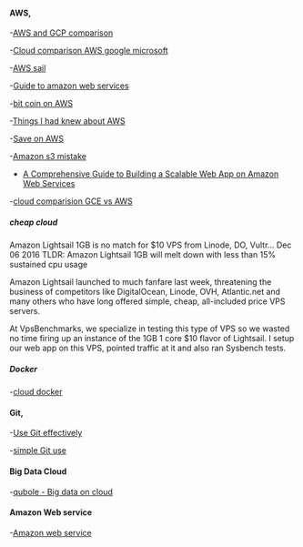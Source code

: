 #### AWS,

-[AWS and GCP comparison](https://metamarkets.com/2017/big-cloud-data-aws-and-gcp/)

-[Cloud comparison AWS google microsoft](https://www.arador.com/ridiculous-bandwidth-costs-amazon-google-microsoft/)


 -[AWS sail ](https://news.ycombinator.com/item?id=13072155)

 -[Guide to amazon web services](https://github.com/open-guides/og-aws)

-[bit coin on AWS](https://news.ycombinator.com/item?id=6911908)

-[Things I had knew about AWS](https://news.ycombinator.com/item?id=7172060)

-[Save on AWS](https://news.ycombinator.com/item?id=7184179)

-[Amazon s3 mistake](https://news.ycombinator.com/item?id=8817299)

- [A Comprehensive Guide to Building a Scalable Web App on Amazon Web Services](https://www.airpair.com/aws/posts/building-a-scalable-web-app-on-amazon-web-services-p1?wed)


-[cloud comparision GCE vs AWS](https://thehftguy.wordpress.com/2016/11/18/google-cloud-is-50-cheaper-than-aws/)


##### cheap cloud

Amazon Lightsail 1GB is no match for $10 VPS from Linode, DO, Vultr...
Dec 06 2016
TLDR: Amazon Lightsail 1GB will melt down with less than 15% sustained cpu usage

Amazon Lightsail launched to much fanfare last week, threatening the business of competitors like DigitalOcean, Linode, OVH, Atlantic.net and many others who have long offered simple, cheap, all-included price VPS servers.

At VpsBenchmarks, we specialize in testing this type of VPS so we wasted no time firing up an instance of the 1GB 1 core $10 flavor of Lightsail. I setup our web app on this VPS, pointed traffic at it and also ran Sysbench tests.

##### Docker

-[cloud docker](https://hyper.sh/)

#### Git,

-[Use Git effectively](http://devcharm.com/pages/46-improve-your-git-workflow)

-[simple Git use](http://blogs.atlassian.com/2014/01/simple-git-workflow-simple/)

#### Big Data Cloud
-[qubole - Big data on cloud](http://www.qubole.com/)

#### Amazon Web service

-[Amazon web service](https://www.expeditedssl.com/aws-in-plain-english)

